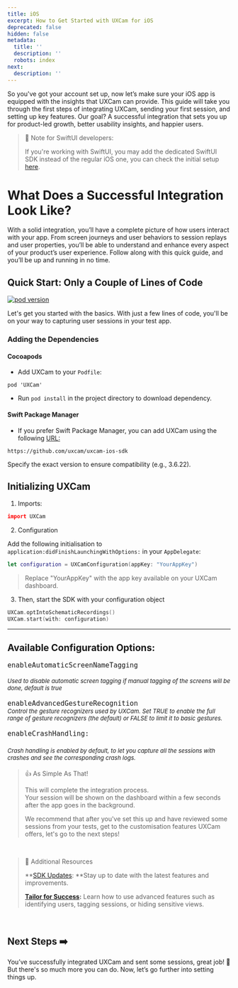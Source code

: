 ```yaml
---
title: iOS
excerpt: How to Get Started with UXCam for iOS
deprecated: false
hidden: false
metadata:
  title: ''
  description: ''
  robots: index
next:
  description: ''
---
```

So you've got your account set up, now let’s make sure your iOS app is equipped with the insights that UXCam can provide. This guide will take you through the first steps of integrating UXCam, sending your first session, and setting up key features. Our goal? A successful integration that sets you up for product-led growth, better usability insights, and happier users.

> 🚧 Note for SwiftUI developers:
> 
> If you're working with SwiftUI, you may add the dedicated SwiftUI SDK instead of the regular iOS one, you can check the initial setup [here](https://developer.uxcam.com/v1.1/docs/swiftui).

# What Does a Successful Integration Look Like?

With a solid integration, you’ll have a complete picture of how users interact with your app. From screen journeys and user behaviors to session replays and user properties, you’ll be able to understand and enhance every aspect of your product’s user experience. Follow along with this quick guide, and you’ll be up and running in no time.

## Quick Start: Only a Couple of Lines of Code

[![pod version](https://img.shields.io/cocoapods/v/UXCam)](https://github.com/uxcam/uxcam-ios-sdk/tree/3.6.11)

Let's get you started with the basics. With just a few lines of code, you'll be on your way to capturing user sessions in your test app.

### Adding the Dependencies

#### Cocoapods

- Add UXCam to your `Podfile`:

`pod 'UXCam'`

- Run <code>pod install</code> in the project directory to download dependency.

#### Swift Package Manager

- If you prefer Swift Package Manager, you can add UXCam using the following [URL:](https://github.com/uxcam/uxcam-ios-sdk)

`https://github.com/uxcam/uxcam-ios-sdk`

Specify the exact version to ensure compatibility (e.g., 3.6.22).

## Initializing UXCam

1. Imports:

```coffeescript Swift
import UXCam
```

2. Configuration

Add the following initialisation to `application:didFinishLaunchingWithOptions:` in your `AppDelegate`:

```swift
let configuration = UXCamConfiguration(appKey: "YourAppKey")
```

> Replace "YourAppKey" with the app key available on your UXCam dashboard.

3. Then, start the SDK with your configuration object

```swift
UXCam.optIntoSchematicRecordings()
UXCam.start(with: configuration)
```

***

## Available Configuration Options:

<p style="font-size: 18px"><code class="language-java">enableAutomaticScreenNameTagging
          </code></br>
<em style="font-size: 13px">Used to disable automatic screen tagging if manual tagging of the screens will be done, default is true</em></p>

<p style="font-size: 18px"><code class="language-java">enableAdvancedGestureRecognition</code></br>
<em style="font-size: 13px">Control the gesture recognizers used by UXCam. Set TRUE to enable the full range of gesture recognizers (the default) or FALSE to limit it to basic gestures.</em></p>

<p style="font-size: 18px"><code class="language-java">enableCrashHandling:
</code></br>
<em style="font-size: 13px">Crash handling is enabled by default, to let you capture all the sessions with crashes and see the corresponding crash logs.</em></p>

> 👍 As Simple As That!
> 
> This will complete the integration process.  
> Your session will be shown on the dashboard within a few seconds after the app goes in the background. 
> 
> We recommend that after you've set this up and have reviewed some sessions from your tests, get to the customisation features UXCam offers, let's go to the next steps!

<br />

> 📘 Additional Resources
> 
> **[SDK Updates](https://developer.uxcam.com/docs/changelog): **Stay up to date with the latest features and improvements.
> 
> **[Tailor for Success](https://help.uxcam.com/hc/en-us/articles/360022226651-How-to-customize-the-UXCam-account):** Learn how to use advanced features such as identifying users, tagging sessions, or hiding sensitive views.

<br />

## Next Steps ➡️

You’ve successfully integrated UXCam and sent some sessions, great job! 🎉  But there's so much more you can do. Now, let’s go further into setting things up.